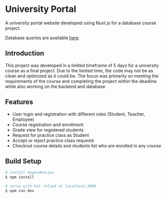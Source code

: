 # University Portal

A university portal website developed using Nuxt.js for a database course project.

Database queries are available [here](https://github.com/alirezabhr/db_course_project).


## Introduction
This project was developed in a limited timeframe of 5 days for a university course as a final project. Due to the limited time, the code may not be as clean and optimized as it could be. The focus was primarily on meeting the requirements of the course and completing the project within the deadline while also working on the backend and database


## Features

  - User login and registration with different roles (Student, Teacher, Employee)
  - Course registration and enrollment
  - Grade view for registered students
  - Request for practice class as Student
  - Accept or reject practice class requests
  - Checkout course details and students list who are enrolled in any course


## Build Setup

```bash
# install dependencies
$ npm install

# serve with hot reload at localhost:3000
$ npm run dev

```



